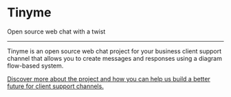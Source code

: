 # Tinyme

Open source web chat with a twist

---

Tinyme is an open source web chat project for your business client support channel that allows you to create messages and responses using a diagram flow-based system.

[Discover more about the project and how you can help us build a better future for client support channels.](https://github.com/conversationplatform/cnv-docs)

<!--

**Here are some ideas to get you started:**

🙋‍♀️ A short introduction - what is your organization all about?
🌈 Contribution guidelines - how can the community get involved?
👩‍💻 Useful resources - where can the community find your docs? Is there anything else the community should know?
🍿 Fun facts - what does your team eat for breakfast?
🧙 Remember, you can do mighty things with the power of [Markdown](https://docs.github.com/github/writing-on-github/getting-started-with-writing-and-formatting-on-github/basic-writing-and-formatting-syntax)
-->
